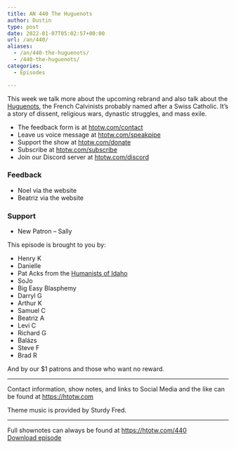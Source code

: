 ```yaml
---
title: AN 440 The Huguenots
author: Dustin
type: post
date: 2022-01-07T05:02:57+00:00
url: /an/440/
aliases:
  - /an/440-the-huguenots/
  - /440-the-huguenots/
categories:
  - Episodes

---
```

<div id="buzzsprout-player-10552669"></div><script src="https://www.buzzsprout.com/1983601/10552669-440-the-huguenots.js?container_id=buzzsprout-player-10552669&player=small" type="text/javascript" charset="utf-8"></script>

This week we talk more about the upcoming rebrand and also talk about the [Huguenots][1], the French Calvinists probably named after a Swiss Catholic. It’s a story of dissent, religious wars, dynastic struggles, and mass exile.

<!--more-->

 * The feedback form is at [htotw.com/contact][2]
 * Leave us voice message at [htotw.com/speakpipe][3]
 * Support the show at [htotw.com/donate][4]
 * Subscribe at [htotw.com/subscribe][5]
 * Join our Discord server at [htotw.com/discord][6]

### Feedback

  * Noel via the website
  * Beatriz via the website

### Support

  * New Patron &#8211; Sally

This episode is brought to you by:

  * Henry K
  * Danielle
  * Pat Acks from the [Humanists of Idaho][7]
  * SoJo
  * Big Easy Blasphemy
  * Darryl G
  * Arthur K
  * Samuel C
  * Beatriz A
  * Levi C
  * Richard G
  * Balázs
  * Steve F
  * Brad R

And by our $1 patrons and those who want no reward.

* * *

Contact information, show notes, and links to Social Media and the like can be found at <https://htotw.com>

Theme music is provided by Sturdy Fred.

* * *

Full shownotes can always be found at <https://htotw.com/440>  
[Download episode][8]

 [1]: https://en.wikipedia.org/wiki/Huguenots
 [2]: https://htotw.com/contact
 [3]: https://htotw.com/speakpike
 [4]: https://htotw.com/donate
 [5]: https://htotw.com/subscribe
 [6]: https://htotw.com/discord
 [7]: https://www.humanistsofidaho.org/
 [8]: https://dts.podtrac.com/redirect.mp3/cdn.nomads.studio/file/nsp-media/atheist_nomads_440.mp3